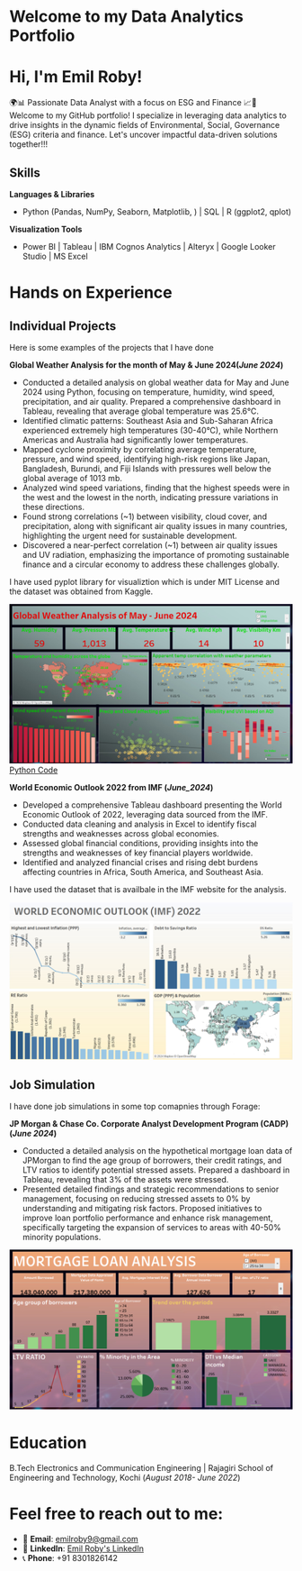 # Welcome to my Data Analytics Portfolio

# Hi, I'm Emil Roby!
🌍📊 Passionate Data Analyst with a focus on ESG and Finance 📈💼
Welcome to my GitHub portfolio! I specialize in leveraging data analytics to drive insights in the dynamic fields of Environmental, Social, Governance (ESG) criteria and finance.  Let's uncover impactful data-driven solutions together!!!

## Skills
**Languages & Libraries**
- Python (Pandas, NumPy, Seaborn, Matplotlib, ) |  SQL | R (ggplot2, qplot)

**Visualization Tools**
- Power BI | Tableau | IBM Cognos Analytics | Alteryx | Google Looker Studio | MS Excel

# Hands on Experience

## Individual Projects
Here is some examples of the projects that I have done

**Global Weather Analysis for the month of May &  June 2024(_June 2024_)**
- Conducted a detailed analysis on global weather data for May and June 2024 using Python, focusing on temperature, humidity, wind speed, precipitation, and air quality. Prepared a comprehensive dashboard in Tableau, revealing that average global temperature was 25.6°C.
- Identified climatic patterns: Southeast Asia and Sub-Saharan Africa experienced extremely high temperatures (30-40°C), while Northern Americas and Australia had significantly lower temperatures.
- Mapped cyclone proximity by correlating average temperature, pressure, and wind speed, identifying high-risk regions like Japan, Bangladesh, Burundi, and Fiji Islands with pressures well below the global average of 1013 mb.
- Analyzed wind speed variations, finding that the highest speeds were in the west and the lowest in the north, indicating pressure variations in these directions.
- Found strong correlations (~1) between visibility, cloud cover, and precipitation, along with significant air quality issues in many countries, highlighting the urgent need for sustainable development.
- Discovered a near-perfect correlation (~1) between air quality issues and UV radiation, emphasizing the importance of promoting sustainable finance and a circular economy to address these challenges globally.

I have used pyplot library for visualiztion which is under MIT License and the dataset was obtained from Kaggle.

![Global Weather Analysis Dashboard](assets/Global_Weather_Analysis_2024.png)
[Python Code](codes/Global_Weather_Analysis_May_June_2024.ipynb)

**World Economic Outlook 2022 from IMF (_June_2024_)**
- Developed a comprehensive Tableau dashboard presenting the World Economic Outlook of 2022, leveraging data sourced from the IMF.
- Conducted data cleaning and analysis in Excel to identify fiscal strengths and weaknesses across global economies.
- Assessed global financial conditions, providing insights into the strengths and weaknesses of key financial players worldwide.
- Identified and analyzed financial crises and rising debt burdens affecting countries in Africa, South America, and Southeast Asia.

I have used the dataset that is availbale in the IMF website for the analysis.

![WEO_2022_IMF](assets/WEO_2022_IMF.png)

## Job Simulation
I have done job simulations in some top comapnies through Forage:

**JP Morgan & Chase Co. Corporate Analyst Development Program (CADP) (_June 2024_)**
- Conducted a detailed analysis on the hypothetical mortgage loan data of JPMorgan to find the age group of borrowers, their credit ratings, and LTV ratios to identify potential stressed assets. Prepared a
  dashboard in Tableau, revealing that 3% of the assets were stressed.
- Presented detailed findings and strategic recommendations to senior management, focusing on reducing stressed assets to 0% by understanding and mitigating risk factors. Proposed initiatives to improve loan 
  portfolio performance and enhance risk management, specifically targeting the expansion of services to areas with 40-50% minority populations.

![JP Morgan Mortgage Loan Dashboard](assets/JP_Morgan_Loan_Data_Tableau_Tempplate.png)

# Education
B.Tech Electronics and Communication Engineering | Rajagiri School of Engineering and Technology, Kochi (_August 2018- June 2022_)

# Feel free to reach out to me:
- 📧 **Email**: [emilroby9@gmail.com](mailto:emilroby9@gmail.com)
- 🔗 **LinkedIn**: [Emil Roby's LinkedIn](https://www.linkedin.com/in/emil-roby-878792314/)
- 📞 **Phone**: +91 8301826142
